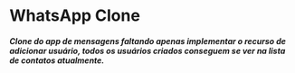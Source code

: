 # WhatsApp Clone
##### Clone do app de mensagens faltando apenas implementar o recurso de adicionar usuário, todos os usuários criados conseguem se ver na lista de contatos atualmente.
